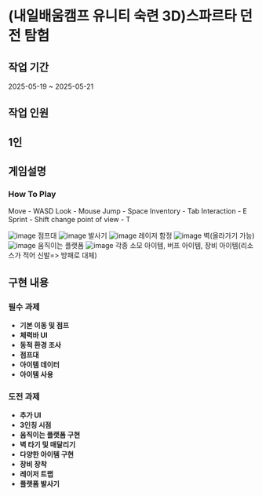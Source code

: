 # (내일배움캠프 유니티 숙련 3D)스파르타 던전 탐험

## 작업 기간 
2025-05-19 ~ 2025-05-21
## 작업 인원
1인
---

## 게임설명
### How To Play
Move - WASD
Look - Mouse
Jump - Space
Inventory - Tab
Interaction - E
Sprint - Shift
change point of view - T

![image](https://github.com/user-attachments/assets/65ef9842-461a-4ce1-8904-5eaf13612ac0)
점프대
![image](https://github.com/user-attachments/assets/2be7ec53-e645-4132-a76f-0c9bea59d427)
발사기
![image](https://github.com/user-attachments/assets/e59addee-f4e6-4132-ae17-db738eb29f15)
레이저 함정
![image](https://github.com/user-attachments/assets/490e24b0-dbdc-4909-9c94-f21dd655c4ce)
벽(올라가기 가능)
![image](https://github.com/user-attachments/assets/76acf752-eba7-405b-b7c9-a015a3a7aa8f)
움직이는 플랫폼
![image](https://github.com/user-attachments/assets/e17727e3-6767-4094-94f6-ddb02b90e6b8)
각종 소모 아이템, 버프 아이템, 장비 아이템(리소스가 적어 신발=> 방패로 대체)
## 구현 내용
### 필수 과제
- **기본 이동 및 점프**
- **체력바 UI**
- **동적 환경 조사**
- **점프대**
- **아이템 데이터**
- **아이템 사용**
### 도전 과제
- **추가 UI**
- **3인칭 시점**
- **움직이는 플랫폼 구현**
- **벽 타기 및 매달리기**
- **다양한 아이템 구현**
- **장비 장착**
- **레이저 트랩**
- **플랫폼 발사기**
